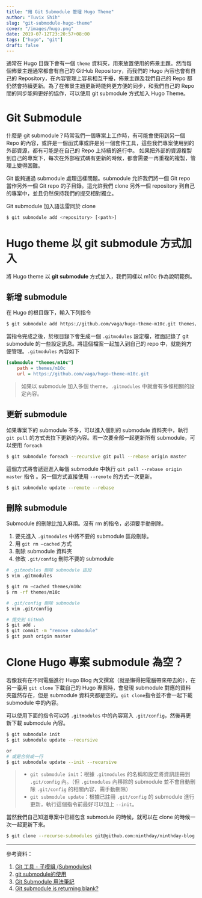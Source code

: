 ```yaml
---
title: "用 Git Submodule 管理 Hugo Theme"
author: "Tuvix Shih"
slug: "git-submodule-hugo-theme"
cover: "/images/hugo.png"
date: 2019-07-12T23:20:57+08:00
tags: ["hugo", "git"]
draft: false
---
```


通常在 Hugo 目錄下會有一個 `theme` 資料夾，用來放置使用的佈景主題。然而每個佈景主題通常都會有自己的 GitHub Repository，而我們的 Hugo 內容也會有自己的 Repository，在內容管理上容易相互干擾，佈景主題及我們自己的 Repo 都仍然會持續更新。為了在佈景主題更新時能夠更方便的同步，和我們自己的 Repo 間的同步能夠更好的協作，可以使用 git submodule 方式加入 Hugo Theme。

<!--more-->

# Git Submodule
什麼是 git submodule？時常我們一個專案上工作時，有可能會使用到另一個 Repo 的內容，或許是一個函式庫或許是另一個套件工具，這些我們專案使用到的外部資源，都有可能是在自己的 Repo 上持續的進行中。
如果把外部的資源複製到自己的專案下，每次在外部程式碼有更新的時候，都會需要一再重複的複製，管理上變得困難。

Git 能夠通過 submodule 處理這樣問題。submodule 允許我們將一個 Git repo 當作另外一個 Git repo 的子目錄。這允許我們 clone 另外一個 repository 到自己的專案中，並且仍然保持我們的提交相對獨立。

Git submodule 加入語法雷同於 clone
```bash
$ git submodule add <repository> [<path>]
```

# Hugo theme 以 git submodule 方式加入

將 Hugo theme 以 **git submodule** 方式加入，我們同樣以 m10c 作為說明範例。

## 新增 submodule
在 Hugo 的根目錄下，輸入下列指令
```bash
$ git submodule add https://github.com/vaga/hugo-theme-m10c.git themes/m10c
```
當指令完成之後，於根目錄下會生成一個 `.gitmodules` 設定檔，裡面記錄了 git submodule 的一些設定訊息。將這個檔案一起加入到自己的 repo 中，就能夠方便管理。`.gitmodules` 內容如下

```ini
[submodule "themes/m10c"]
	path = themes/m10c
	url = https://github.com/vaga/hugo-theme-m10c.git
```
> 如果以 submodule 加入多個 theme，`.gitmodules` 中就會有多條相關的設定內容。

## 更新 submodule

如果專案下的 submodule 不多，可以進入個別的 submodule 資料夾中，執行 `git pull` 的方式去拉下更新的內容。若一次要全部一起更新所有 submodule，可以使用 `foreach` 
```bash
$ git submodule foreach --recursive git pull --rebase origin master
```

這個方式將會遞迴進入每個 submodule 中執行 `git pull --rebase origin master` 指令 。另一個方式直接使用 `--remote` 的方式一次更新。
```bash
$ git submodule update --remote --rebase
```

## 刪除 submodule
Submodule 的刪除比加入麻煩。沒有 rm 的指令，必須要手動刪除。

1. 要先進入 `.gitmodules` 中將不要的 submodule 區段刪除。
2. 用 `git rm –cached` 方式
3. 刪除 submodule 資料夾
4. 修改 `.git/config` 刪除不要的 submodule

```bash
# .gitmodules 刪除 submodule 區段
$ vim .gitmodules

$ git rm –cached themes/m10c
$ rm -rf themes/m10c

# .git/config 刪除 submodule
$ vim .git/config

# 提交到 GitHub
$ git add .
$ git commit -m "remove submodule"
$ git push origin master
```

# Clone Hugo 專案 submodule 為空？
若像我有在不同電腦進行 Hugo Blog 內文撰寫（就是懶得把電腦帶來帶去的），在另一臺用 `git clone` 下載自己的 Hugo 專案時，會發現 submodule 對應的資料夾雖然存在，但是 submodule 資料夾都是空的。`git clone`指令並不會一起下載 submodule 中的內容。

可以使用下面的指令可以將 `.gitmodules` 中的內容寫入 `.git/config`，然後再更新下載 submodule 內容。

```bash
$ git submodule init
$ git submodule update --recursive

or
# 或是合併成一行
$ git submodule update --init --recursive
```
> - `git submodule init`：根據 `.gitmodules` 的名稱和設定將資訊註冊到 `.git/config` 內。（但 `.gitmodules` 內移除的 submodule 並不會自動刪除 `.git/config` 的相關內容，需手動刪除）
> - `git submodule update`：根據已註冊 `.git/config` 的 submodule 進行更新，執行這個指令前最好可以加上 `--init`。

當然我們自己知道專案中已經包含 submodule 的時候，就可以在 clone 的時候一次一起更新下來。
```bash
$ git clone --recurse-submodules git@github.com:ninthday/ninthday-blog.git
```
---

參考資料：
1. [Git 工具 - 子模組 (Submodules)](https://git-scm.com/book/zh-tw/v1/Git-%E5%B7%A5%E5%85%B7-%E5%AD%90%E6%A8%A1%E7%B5%84-Submodules)
2. [git submodule的使用](https://blog.csdn.net/wangjia55/article/details/24400501)
3. [Git Submodule 用法筆記](https://blog.chh.tw/posts/git-submodule/)
4. [Git submodule is returning blank?](https://stackoverflow.com/questions/11420701/git-submodule-is-returning-blank)
